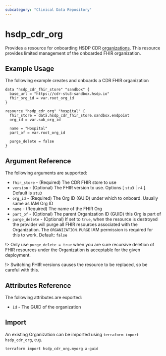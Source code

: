 ```yaml
---
subcategory: "Clinical Data Repository"
---
```


# hsdp_cdr_org

Provides a resource for onboarding HSDP CDR [organizations](https://www.hsdp.io/documentation/clinical-data-repository/stu3/getting-started/ehr).
This resource provides  limited management of the onboarded FHIR organization.

## Example Usage

The following example creates and onboards a CDR FHIR organization

```hcl
data "hsdp_cdr_fhir_store" "sandbox" {
  base_url = "https://cdr-stu3-sandbox.hsdp.io"
  fhir_org_id = var.root_org_id
}

resource "hsdp_cdr_org" "hospital" {
  fhir_store = data.hsdp_cdr_fhir_store.sandbox.endpoint
  org_id = var.sub_org_id

  name = "Hospital"
  part_of = var.root_org_id
  
  purge_delete = false
}
```

## Argument Reference

The following arguments are supported:

* `fhir_store` - (Required) The CDR FHIR store to use
* `version` - (Optional) The FHIR version to use. Options [ `stu3` | `r4` ]. Default is `stu3`
* `org_id` - (Required) The Org ID (GUID) under which to onboard. Usually same as IAM Org ID
* `name` - (Required) The name of the FHIR Org
* `part_of` - (Optional) The parent Organization ID (GUID) this Org is part of
* `purge_delete` - (Optional) If set to `true`, when the resource is destroyed the provider will purge all FHIR resources associated with the Organization. The `ORGANIZATION.PURGE` IAM permission is required for this to work. Default: `false`

!> Only use `purge_delete = true` when you are sure recursive deletion of FHIR resources under the Organization is acceptable for the given deployment.

!> Switching FHIR versions causes the resource to be replaced, so be careful with this.

## Attributes Reference

The following attributes are exported:

* `id` - The GUID of the organization

## Import

An existing Organization can be imported using `terraform import hsdp_cdr_org`, e.g.

```bash
terraform import hsdp_cdr_org.myorg a-guid
```
